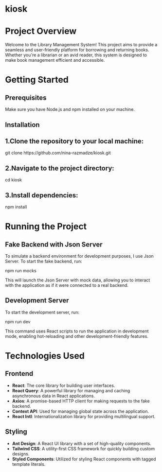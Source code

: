 # kiosk
<h1>Project Overview</h1>

<p>Welcome to the Library Management System! This project aims to provide a seamless and user-friendly platform for borrowing and returning books. Whether you're a librarian or an avid reader, this system is designed to make book management efficient and accessible.</p>

<h1>Getting Started</h1>
<h2>Prerequisites</h2>
<p>Make sure you have Node.js and npm installed on your machine.</p>

<h2>Installation</h2>

<h2>1.Clone the repository to your local machine:</h2>
<p>git clone https://github.com/nina-razmadze/kiosk.git</p>

<h2>2.Navigate to the project directory:</h2>
<p>cd kiosk</p>

<h2>3.Install dependencies:</h2>
<p>npm install</p>

<h1>Running the Project</h1>
<h2>Fake Backend with Json Server</h2>
<p>To simulate a backend environment for development purposes, I use Json Server. To start the fake backend, run:</p>
<p>npm run mocks</p>
<p>This will launch the Json Server with mock data, allowing you to interact with the application as if it were connected to a real backend.</p>


<h2>Development Server</h2>
<p>To start the development server, run:</p>
<p>npm run dev</p>
<p>This command uses React scripts to run the application in development mode, enabling hot-reloading and other development-friendly features.</p>

<h1>Technologies Used</h1>
<h2>Frontend</h2>

- **React**: The core library for building user interfaces.
- **React Query**: A powerful library for managing and caching asynchronous data in React applications.
- **Axios**: A promise-based HTTP client for making requests to the fake backend.
- **Context API**: Used for managing global state across the application.
- **React Intl**: Internationalization library for providing multilingual support.

<h2>Styling</h2>

- **Ant Design**: A React UI library with a set of high-quality components.
- **Tailwind CSS**: A utility-first CSS framework for quickly building custom designs.
- **Styled Components**: Utilized for styling React components with tagged template literals.
